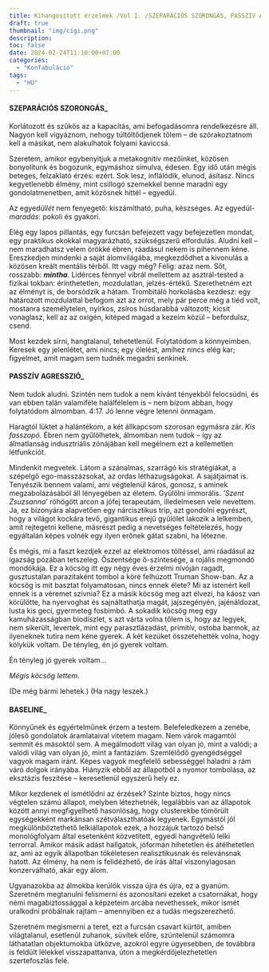 ```yaml
---
title: Kihangosított érzelmek /Vol I. /SZEPARÁCIÓS SZORONGÁS, PASSZÍV AGRESSZIÓ, BASELINE
draft: true
thumbnail: "img/cigi.png"
description: 
toc: false
date: 2024-02-24T11:10:00+07:00
categories:
  - "Konfabuláció"
tags:
  - "HU"
---
```


#### SZEPARÁCIÓS SZORONGÁS_

Korlátozott és szűkös az a kapacitás, ami befogadásomra rendelkezésre áll. Nagyon kell vigyáznom, nehogy túltöltődjenek tőlem – de szórakoztatnom kell a másikat, nem alakulhatok folyami kaviccsá. 

Szeretem, amikor egybenyitjuk a metakognitív mezőinket, közösen bonyolítunk és bogozunk, egymáshoz simulva, édesen. Egy idő után mégis beteges, felzaklató érzés: ezért. Sok lesz, inflálódik, elunod, ásítasz. Nincs kegyetlenebb élmény, mint csillogó szemekkel benne maradni egy gondolatmenetben, amit közösnek hittél – egyedül.

Az egyedül*lét* nem fenyegető: kiszámítható, puha, készséges.
Az egyedül-*maradás*: pokoli és gyakori.

Elég egy lapos pillantás, egy furcsán befejezett vagy befejezetlen mondat, egy praktikus okokkal magyarázható, szükségszerű elfordulás. Aludni kell – nem maradhatsz velem örökké ébren, ráadásul nekem is pihennem kéne. Ereszkedjen mindenki a saját álomvilágába, megkezdődhet a kivonulás a közösen kreált mentális térből. Itt vagy még? Félig: azaz nem. Sőt, rosszabb: ***mintha***. Lidérces fénnyel vibrál  mellettem az asztrál-tested a fizikai tokban: érinthetetlen, mozdulatlan, jelzés-értékű. Szerethetném ezt az élményt is, de borsódzik a hátam. Trombitáló horkolásba kezdesz: egy határozott mozdulattal befogom azt az orrot, mely pár perce még a tiéd volt, mostanra személytelen, nyirkos, zsíros húsdarabbá változott;
kicsit vonaglasz, kell az az oxigén, kitéped magad a kezeim közül – befordulsz, csend.

Most kezdek sírni, hangtalanul, tehetetlenül. Folytatódom a könnyeimben. Keresek egy jelenlétet, ami nincs; egy ölelést, amihez nincs elég kar; figyelmet, amit magam sem tudnék megadni senkinek.  

#### PASSZÍV AGRESSZIÓ_

Nem tudok aludni. Szintén nem tudok a nem kívánt tényekből felocsúdni, és van ebben talán valamiféle halálfélelem is – nem bízom abban, hogy folytatódom álmomban.
4:17. Jó lenne végre letenni önmagam.

Haragtól lüktet a halántékom, a két állkapcsom szorosan egymásra zár. *Kis fasszopó.* Ébren nem gyűlölhetek, álmomban nem tudok – így az álmatlanság indusztriális zónájában kell megélnem ezt a kellemetlen létfunkciót.

Mindenkit megvetek. Látom a szánalmas, szarrágó kis stratégiákat, a szépelgő ego-masszázsokat, az ordas léthazugságokat. A sajátjaimat is. Tenyészik bennem valami, ami végtelenül káros, gonosz, s aminek megzabolázásából áll lényegében az életem. Gyűlölni immorális. *’Szent Zsuzsanna’* röhögött arcon a jófej terapeutám, illedelmesen vele nevettem. Ja, ez bizonyára alapvetően egy nárcisztikus trip, azt gondolni egyrészt, hogy a világot kockára tevő, gigantikus erejű gyűlölet lakozik a lelkemben, amit rejtegetni kellene, másrészt pedig a nevetséges feltételezés, hogy egyáltalán képes volnék egy ilyen erőnek gátat szabni, ha létezne. 

És mégis, mi a faszt kezdjek ezzel az elektromos töltéssel, ami ráadásul az igazság pózában tetszeleg. Őszentsége ő-szintesége, a rojális megmondó mondókája. Ez a köcsög itt egy négy éves érzelmi nívóján ragadt, gusztustalan parazitaként tombol a köré felhúzott Truman Show-ban. Az a köcsög is mit basztat folyamatosan, nincs ennek élete? Mi az istenért kell ennek is a véremet szívnia? Ez a másik köcsög meg azt élvezi, ha káosz van körülötte, ha nyervoghat és sajnáltathatja magát, jajszegényén, jajénáldozat, lusta kis geci, gyermeteg fosbimbó. A sokadik köcsög meg egy kamuházasságban biodíszlet, s azt várta volna tőlem is, hogy az legyek, nem sikerült, levertek, mint egy parasztlázadást, primitív, ostoba barmok, az ilyeneknek tutira nem kéne gyerek. A két kezüket összetehették volna, hogy kölykük voltam. De tényleg, én jó gyerek voltam.

Én tényleg jó gyerek voltam…

*Mégis köcsög lettem.*	

(De még bármi lehetek.)
(Ha nagy leszek.)

#### BASELINE_

Könnyűnek és egyértelműnek érzem a testem. Belefeledkezem a zenébe, jóleső gondolatok áramlataival vitetem magam. Nem várok magamtól semmit és másoktól sem. A megálmodott világ van olyan jó, mint a valódi; a valódi világ van olyan jó, mint a fantáziám. Szemlélődő gyengédséggel vagyok magam iránt. Képes vagyok megfelelő sebességgel haladni a rám váró dolgok irányába. Hiányzik ebből az állapotból a nyomor tombolása, az eksztázis feszítése – keresetlenül egyszerű hely ez.

Mikor kezdenek el ismétlődni az érzések? Szinte biztos, hogy nincs végtelen számú állapot, melyben létezhetnék, legalábbis van az állapotok között annyi megfigyelhető hasonlóság, hogy clusterekbe tömörült egységekként markánsan szétválaszthatóak legyenek. Egymástól jól megkülönböztethető lelkiállapotok ezek, a hozzájuk tartozó belső monológfolyam által esetenként közvetített, egyedi hangvételű lelki terrorral. Amikor másik adást hallgatok, jóformán hihetetlen és átélhetetlen az, ami az egyik állapotban tökéletesen realisztikusnak és relevánsnak hatott. Az élmény, ha nem is felidézhető, de írás által viszonylagosan konzerválható, akár egy álom.

Ugyanazokba az álmokba kerülök vissza újra és újra, ez a gyanúm. Szeretném megtanulni felismerni és azonosítani ezeket a csatornákat, hogy némi magabiztossággal a képzeteim arcába nevethessek, mikor ismét uralkodni próbálnak rajtam – amennyiben ez a tudás megszerezhető.

Szeretném megismerni a teret, ezt a furcsán csavart kürtöt, amiben világtalanul, esetlenül zuhanok, süvítek előre, szüntelenül számomra láthatatlan objektumokba ütközve, azokról egyre ügyesebben, de továbbra is feldúlt lélekkel visszapattanva, úton a megkérdőjelezhetetlen szertefoszlás felé. 